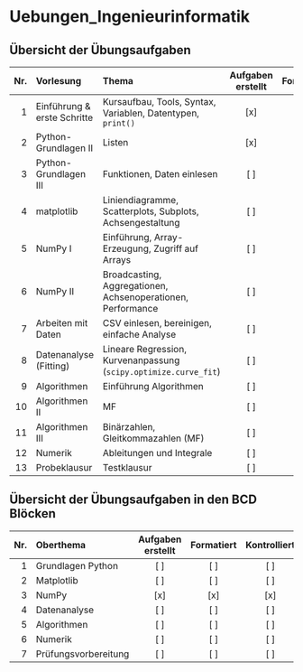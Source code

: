 # Uebungen_Ingenieurinformatik

## Übersicht der Übungsaufgaben

| Nr. | Vorlesung                     | Thema                                                              | Aufgaben erstellt | Formatiert | Kontrolliert |
|----:|:------------------------------|:-------------------------------------------------------------------|:-----------------:|:----------:|:------------:|
|  1  | Einführung & erste Schritte   | Kursaufbau, Tools, Syntax, Variablen, Datentypen, `print()`        |        [x]        |    [x]     |     [x]      |
|  2  | Python-Grundlagen II          | Listen                                                             |        [x]        |    [ ]     |     [ ]      |
|  3  | Python-Grundlagen III         | Funktionen, Daten einlesen                                         |        [ ]        |    [ ]     |     [ ]      |
|  4  | matplotlib                    | Liniendiagramme, Scatterplots, Subplots, Achsengestaltung          |        [ ]        |    [ ]     |     [ ]      |
|  5  | NumPy I                       | Einführung, Array-Erzeugung, Zugriff auf Arrays                    |        [ ]        |    [ ]     |     [ ]      |
|  6  | NumPy II                      | Broadcasting, Aggregationen, Achsenoperationen, Performance        |        [ ]        |    [ ]     |     [ ]      |
|  7  | Arbeiten mit Daten            | CSV einlesen, bereinigen, einfache Analyse                         |        [ ]        |    [ ]     |     [ ]      |
|  8  | Datenanalyse (Fitting)        | Lineare Regression, Kurvenanpassung (`scipy.optimize.curve_fit`)   |        [ ]        |    [ ]     |     [ ]      |
|  9  | Algorithmen                   | Einführung Algorithmen                                             |        [ ]        |    [ ]     |     [ ]      |
| 10  | Algorithmen II                | MF                                                                 |        [ ]        |    [ ]     |     [ ]      |
| 11  | Algorithmen III               | Binärzahlen, Gleitkommazahlen (MF)                                 |        [ ]        |    [ ]     |     [ ]      |
| 12  | Numerik                       | Ableitungen und Integrale                                          |        [ ]        |    [ ]     |     [ ]      |
| 13  | Probeklausur                  | Testklausur                                                        |        [ ]        |    [ ]     |     [ ]      |


## Übersicht der Übungsaufgaben in den BCD Blöcken

| Nr. | Oberthema          | Aufgaben erstellt | Formatiert | Kontrolliert |
|----:|:-------------------|:-----------------:|:----------:|:------------:|
|  1  | Grundlagen Python   |        [ ]        |    [ ]     |     [ ]      |
|  2  | Matplotlib          |        [ ]        |    [ ]     |     [ ]      |
|  3  | NumPy               |        [x]        |    [x]     |     [x]      |
|  4  | Datenanalyse        |        [ ]        |    [ ]     |     [ ]      |
|  5  | Algorithmen         |        [ ]        |    [ ]     |     [ ]      |
|  6  | Numerik             |        [ ]        |    [ ]     |     [ ]      |
|  7  | Prüfungsvorbereitung|        [ ]        |    [ ]     |     [ ]      |
